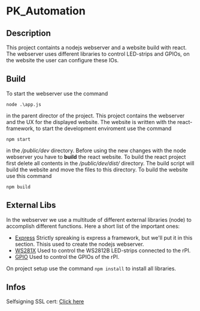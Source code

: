# PK_Automation

## Description

This project containts a nodejs webserver and a website build with react. The webserver uses different libraries to
control LED-strips and GPIOs, on the website the user can configure these IOs.

## Build

To start the webserver use the command

`node .\app.js`

in the parent director of the project. This project contains the webserver and the UX for the displayed website.
The website is written with the react-framework, to start the development enviroment use the command

`npm start`

in the */public/dev* directory. Before using the new changes with the node webserver you have to **build** the react website.
To build the react project first delete all contents in the */public/dev/dist/* directory.
The build script will build the website and move the files to this directory. To build the website use this command

`npm build`

## External Libs

In the webserver we use a multitude of different external libraries (node) to accomplish different functions.
Here a short list of the important ones:

* [Express](https://expressjs.com/)
  Strictly spreaking is express a framework, but we'll put it in this section. Thisis used to create the nodejs webserver.
* [WS281X](https://www.npmjs.com/package/rpi-ws281x-native-fixed)
  Used to control the WS2812B LED-strips connected to the rPI.
* [GPIO](https://www.npmjs.com/package/rpi-gpio)
  Used to control the GPIOs of the rPI.

On project setup use the command `npm install` to install all libraries.

## Infos

Selfsigning SSL cert: [Click here](https://stackoverflow.com/questions/11744975/enabling-https-on-express-js)
